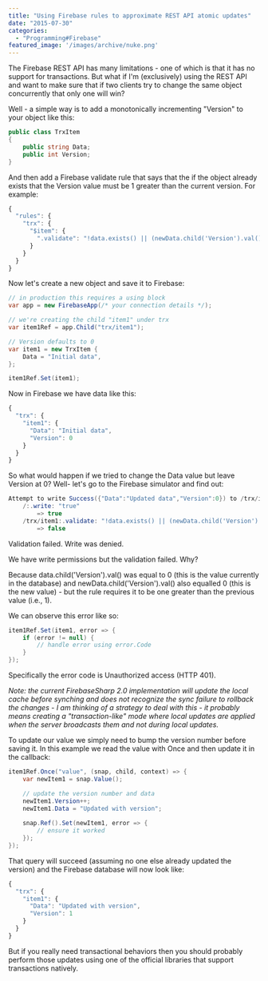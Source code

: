 ```yaml
---
title: "Using Firebase rules to approximate REST API atomic updates"
date: "2015-07-30"
categories: 
  - "Programming#Firebase"
featured_image: '/images/archive/nuke.png'
---
```


The Firebase REST API has many limitations - one of which is that it has no support for transactions. But what if I'm (exclusively) using the REST API and want to make sure that if two clients try to change the same object concurrently that only one will win?

Well - a simple way is to add a monotonically incrementing "Version" to your object like this:

```csharp
public class TrxItem
{
    public string Data;
    public int Version;
}
```

And then add a Firebase validate rule that says that the if the object already exists that the Version value must be 1 greater than the current version. For example:

```js
{
  "rules": {
    "trx": {
      "$item": {
        ".validate": "!data.exists() || (newData.child('Version').val() === data.child('Version').val() + 1)"
      }
    }
  }
}
```

Now let's create a new object and save it to Firebase:

```csharp
// in production this requires a using block
var app = new FirebaseApp(/* your connection details */);

// we're creating the child "item1" under trx
var item1Ref = app.Child("trx/item1");

// Version defaults to 0
var item1 = new TrxItem {
    Data = "Initial data",
};

item1Ref.Set(item1);
```

Now in Firebase we have data like this:

```js
{
  "trx": {
    "item1": {
      "Data": "Initial data",
      "Version": 0
    }
  }
}
```

So what would happen if we tried to change the Data value but leave Version at 0? Well- let's go to the Firebase simulator and find out:

```csharp
Attempt to write Success({"Data":"Updated data","Version":0}) to /trx/item1 with auth=Success(null)
	/:.write: "true"
		=> true
	/trx/item1:.validate: "!data.exists() || (newData.child('Version').val() === data.child('Version').val() + 1)"
		=> false
```

Validation failed.
Write was denied.

We have write permissions but the validation failed. Why?

Because data.child('Version').val() was equal to 0 (this is the value currently in the database) and newData.child('Version').val() also equalled 0 (this is the new value) - but the rule requires it to be one greater than the previous value (i.e., 1).

We can observe this error like so:

```csharp
item1Ref.Set(item1, error => {
    if (error != null) {
        // handle error using error.Code
    }
});
```

Specifically the error code is Unauthorized access (HTTP 401).

_Note: the current FirebaseSharp 2.0 implementation will update the local cache before synching and does not recognize the sync failure to rollback the changes - I am thinking of a strategy to deal with this - it probably means creating a "transaction-like" mode where local updates are applied when the server broadcasts them and not during local updates._

To update our value we simply need to bump the version number before saving it. In this example we read the value with Once and then update it in the callback:

```csharp
item1Ref.Once("value", (snap, child, context) => {
    var newItem1 = snap.Value();

    // update the version number and data
    newItem1.Version++;       
    newItem1.Data = "Updated with version";
    
    snap.Ref().Set(newItem1, error => {
        // ensure it worked
    });
}); 
```

That query will succeed (assuming no one else already updated the version) and the Firebase database will now look like:

```js
{
  "trx": {
    "item1": {
      "Data": "Updated with version",
      "Version": 1
    }
  }
}
```

But if you really need transactional behaviors then you should probably perform those updates using one of the official libraries that support transactions natively.
